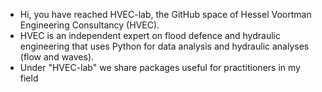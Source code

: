 - Hi, you have reached HVEC-lab, the GitHub space of Hessel Voortman Engineering Consultancy (HVEC).
- HVEC is an independent expert on flood defence and hydraulic engineering that uses Python for data analysis and hydraulic analyses (flow and waves).
- Under "HVEC-lab" we share packages useful for practitioners in my field
